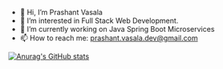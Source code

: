 - 👋 Hi, I’m Prashant Vasala
- 👀 I’m interested in Full Stack Web Development.
- 🌱 I’m currently working on Java Spring Boot Microservices
- 📫 How to reach me: prashant.vasala.dev@gmail.com

<!---
Prashant33-py/Prashant33-py is a ✨ special ✨ repository because its `README.md` (this file) appears on your GitHub profile.
You can click the Preview link to take a look at your changes.
--->
[![Anurag's GitHub stats](https://github-readme-stats.vercel.app/api?username=Prashant33-py)](https://github.com/anuraghazra/github-readme-stats)
